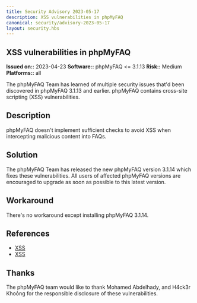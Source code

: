 ```yaml
---
title: Security Advisory 2023-05-17
description: XSS vulnerabilities in phpMyFAQ
canonical: security/advisory-2023-05-17
layout: security.hbs
---
```


## XSS vulnerabilities in phpMyFAQ

**Issued on::** 2023-04-23
**Software::** phpMyFAQ <= 3.1.13
**Risk::** Medium
**Platforms::** all

The phpMyFAQ Team has learned of multiple security issues that'd been discovered in phpMyFAQ 3.1.13 and
earlier. phpMyFAQ contains cross-site scripting (XSS) vulnerabilities.

## Description

phpMyFAQ doesn't implement sufficient checks to avoid XSS when intercepting malicious content into FAQs.

## Solution

The phpMyFAQ Team has released the new phpMyFAQ version 3.1.14 which fixes these vulnerabilities. All
users of affected phpMyFAQ versions are encouraged to upgrade as soon as possible to this latest version.

## Workaround

There's no workaround except installing phpMyFAQ 3.1.14.

## References

<ul>
  <li>
    <a target="_blank" rel="nofollow" href="https://huntr.dev/bounties/4d89c7cc-fb4c-4b64-9b67-f0189f70a620/">
      XSS
    </a>
  </li>
  <li>
    <a target="_blank" rel="nofollow" href="https://huntr.dev/bounties/8282d78e-f399-4bf4-8403-f39103a31e78/">
      XSS
    </a>
  </li>
</ul>

## Thanks

The phpMyFAQ team would like to thank Mohamed Abdelhady, and H4ck3r Khoỏng for the responsible disclosure of these
vulnerabilities.
